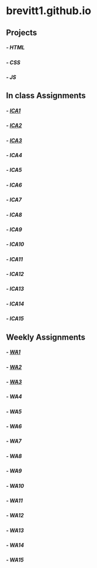 # brevitt1.github.io

## Projects
##### - HTML
##### - CSS
##### - JS

## In class Assignments

##### - [ICA1](ica/ICA1.pdf)
##### - [ICA2](ica/ICA2.pdf)
##### - [ICA3](ica/ica3a.html)
##### - ICA4
##### - ICA5
##### - ICA6
##### - ICA7
##### - ICA8
##### - ICA9
##### - ICA10
##### - ICA11
##### - ICA12
##### - ICA13
##### - ICA14
##### - ICA15

## Weekly Assignments

##### - [WA1](https://brevitt1.github.io/wa/wa1.1.html)
##### - [WA2](https://brevitt1.github.io/wa/wa2.html)
##### - [WA3](Brevitt1.github.io/wa/wa3.html)
##### - WA4
##### - WA5
##### - WA6
##### - WA7
##### - WA8
##### - WA9
##### - WA10
##### - WA11
##### - WA12
##### - WA13
##### - WA14
##### - WA15